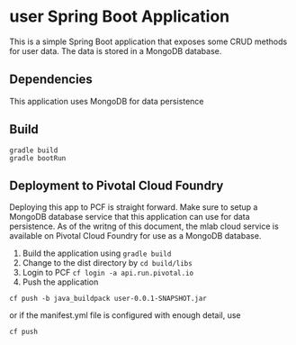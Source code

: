 # user Spring Boot Application
This is a simple Spring Boot application that exposes some CRUD methods for user data.  The data is stored in a MongoDB database.

## Dependencies
This application uses MongoDB for data persistence
## Build
```aidl
gradle build
gradle bootRun
```
## Deployment to Pivotal Cloud Foundry

Deploying this app to PCF is straight forward.  Make sure to setup a MongoDB database service that this application can use for data persistence.  As of the writng of this document, the mlab cloud service is available on Pivotal Cloud Foundry for use as a MongoDB database.
1.  Build the application using `gradle build`
2.  Change to the dist directory by `cd build/libs`
3.  Login to PCF `cf login -a api.run.pivotal.io`
4.  Push the application
```
cf push -b java_buildpack user-0.0.1-SNAPSHOT.jar
```
or if the manifest.yml file is configured with enough detail, use 
```aidl
cf push
```